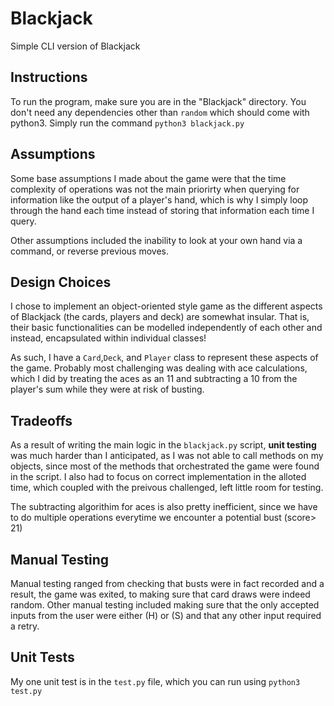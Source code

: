 # Blackjack
Simple CLI version of Blackjack
## Instructions
To run the program, make sure you are in the "Blackjack" directory. You don't need any dependencies other than ```random``` which should come with python3.
Simply run the command ```python3 blackjack.py ```
## Assumptions
Some base assumptions I made about the game were that the time complexity of operations was not the main priorirty when querying for information like the output of a player's hand, which is why I simply loop through the hand each time instead of storing that information each time I query.

Other assumptions included the inability to look at your own hand via a command, or reverse previous moves.

## Design Choices
I chose to implement an object-oriented style game as the different aspects of Blackjack (the cards, players and deck) are somewhat insular. That is, their basic functionalities can be modelled independently of each other and instead, encapsulated within individual classes!

As such, I have a ```Card```,```Deck```, and ```Player``` class to represent these aspects of the game. Probably most challenging was dealing with ace calculations, which I did by treating the aces as an 11 and subtracting a 10 from the player's sum while they were at risk of busting.

## Tradeoffs
As a result of writing the main logic in the ```blackjack.py``` script, **unit testing** was much harder than I anticipated, as I was not able to call methods on my objects, since most of the methods that orchestrated the game were found in the script. I also had to focus on correct implementation in the alloted time, which coupled with the preivous challenged, left little room for testing.

The subtracting algorithim for aces is also pretty inefficient, since we have to do multiple operations everytime we encounter a potential bust (score> 21)

## Manual Testing
Manual testing ranged from checking that busts were in fact recorded and a result, the game was exited, to making sure that card draws were indeed random. Other manual testing included making sure that the only accepted inputs from the user were either (H) or (S) and that any other input required a retry.

## Unit Tests
My one unit test is in the ```test.py``` file, which you can run using ```python3 test.py ```

